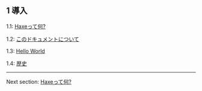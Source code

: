 ## 1 導入

1.1: [Haxeって何?](introduction-what-is-haxe.md)

1.2: [このドキュメントについて](introduction-about-this-document.md)

1.3: [Hello World](introduction-hello-world.md)

1.4: [歴史](introduction-haxe-history.md)

---

Next section: [Haxeって何?](introduction-what-is-haxe.md)
